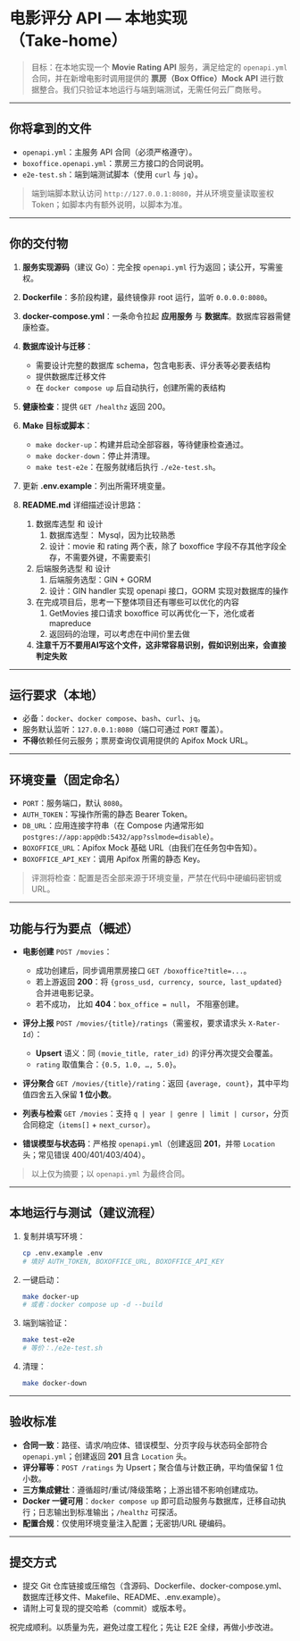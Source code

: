 # 电影评分 API — 本地实现（Take‑home）

> 目标：在本地实现一个 **Movie Rating API** 服务，满足给定的 `openapi.yml` 合同，并在新增电影时调用提供的 **票房（Box Office）Mock API** 进行数据整合。我们只验证本地运行与端到端测试，无需任何云厂商账号。

---

## 你将拿到的文件

* `openapi.yml`：主服务 API 合同（必须严格遵守）。
* `boxoffice.openapi.yml`：票房三方接口的合同说明。
* `e2e-test.sh`：端到端测试脚本（使用 `curl` 与 `jq`）。

> 端到端脚本默认访问 `http://127.0.0.1:8080`，并从环境变量读取鉴权 Token；如脚本内有额外说明，以脚本为准。

---

## 你的交付物

1. **服务实现源码**（建议 Go）：完全按 `openapi.yml` 行为返回；读公开，写需鉴权。
2. **Dockerfile**：多阶段构建，最终镜像非 root 运行，监听 `0.0.0.0:8080`。
3. **docker-compose.yml**：一条命令拉起 **应用服务** 与 **数据库**。数据库容器需健康检查。
4. **数据库设计与迁移**：
   * 需要设计完整的数据库 schema，包含电影表、评分表等必要表结构
   * 提供数据库迁移文件
   * 在 `docker compose up` 后自动执行，创建所需的表结构
5. **健康检查**：提供 `GET /healthz` 返回 200。
6. **Make 目标或脚本**：

   * `make docker-up`：构建并启动全部容器，等待健康检查通过。
   * `make docker-down`：停止并清理。
   * `make test-e2e`：在服务就绪后执行 `./e2e-test.sh`。
7. 更新 **.env.example**：列出所需环境变量。
8. **README.md** 详细描述设计思路：
   1. 数据库选型 和 设计
      1. 数据库选型： Mysql，因为比较熟悉
      2. 设计：movie 和 rating 两个表，除了 boxoffice 字段不存其他字段全存，不需要外键，不需要索引
   2. 后端服务选型 和 设计
      1. 后端服务选型：GIN + GORM
      2. 设计：GIN handler 实现 openapi 接口，GORM 实现对数据库的操作
   3. 在完成项目后，思考一下整体项目还有哪些可以优化的内容
      1. GetMovies 接口请求 boxoffice 可以再优化一下，池化或者 mapreduce
      2. 返回码的治理，可以考虑在中间价里去做
   4. **注意千万不要用AI写这个文件，这非常容易识别，假如识别出来，会直接判定失败**

---

## 运行要求（本地）

* 必备：`docker`、`docker compose`、`bash`、`curl`、`jq`。
* 服务默认监听：`127.0.0.1:8080`（端口可通过 `PORT` 覆盖）。
* **不得**依赖任何云服务；票房查询仅调用提供的 Apifox Mock URL。

---

## 环境变量（固定命名）

* `PORT`：服务端口，默认 `8080`。
* `AUTH_TOKEN`：写操作所需的静态 Bearer Token。
* `DB_URL`：应用连接字符串（在 Compose 内通常形如 `postgres://app:app@db:5432/app?sslmode=disable`）。
* `BOXOFFICE_URL`：Apifox Mock 基础 URL（由我们在任务包中告知）。
* `BOXOFFICE_API_KEY`：调用 Apifox 所需的静态 Key。

> 评测将检查：配置是否全部来源于环境变量，严禁在代码中硬编码密钥或 URL。

---

## 功能与行为要点（概述）

* **电影创建** `POST /movies`：
  * 成功创建后，同步调用票房接口 `GET /boxoffice?title=...`。
  * 若上游返回 **200**：将 `{gross_usd, currency, source, last_updated}` 合并进电影记录。
  * 若不成功， 比如 **404**：`box_office = null`， 不阻塞创建。

* **评分上报** `POST /movies/{title}/ratings`（需鉴权，要求请求头 `X-Rater-Id`）：
  * **Upsert** 语义：同 `(movie_title, rater_id)` 的评分再次提交会覆盖。
  * `rating` 取值集合：`{0.5, 1.0, …, 5.0}`。

* **评分聚合** `GET /movies/{title}/rating`：返回 `{average, count}`，其中平均值四舍五入保留 **1 位小数**。

* **列表与检索** `GET /movies`：支持 `q | year | genre | limit | cursor`，分页合同稳定（`items[]` + `next_cursor`）。

* **错误模型与状态码**：严格按 `openapi.yml`（创建返回 **201**，并带 `Location` 头；常见错误 400/401/403/404）。

> 以上仅为摘要；以 `openapi.yml` 为最终合同。

---

## 本地运行与测试（建议流程）

1. 复制并填写环境：

   ```bash
   cp .env.example .env
   # 填好 AUTH_TOKEN, BOXOFFICE_URL, BOXOFFICE_API_KEY
   ```

2. 一键启动：

   ```bash
   make docker-up
   # 或者：docker compose up -d --build
   ```

3. 端到端验证：

   ```bash
   make test-e2e
   # 等价：./e2e-test.sh
   ```

4. 清理：

   ```bash
   make docker-down
   ```

---

## 验收标准

* **合同一致**：路径、请求/响应体、错误模型、分页字段与状态码全部符合 `openapi.yml`；创建返回 **201** 且含 `Location` 头。
* **评分幂等**：`POST /ratings` 为 Upsert；聚合值与计数正确，平均值保留 1 位小数。
* **三方集成健壮**：遵循超时/重试/降级策略；上游出错不影响创建成功。
* **Docker 一键可用**：`docker compose up` 即可启动服务与数据库，迁移自动执行；日志输出到标准输出；`/healthz` 可探活。
* **配置合规**：仅使用环境变量注入配置；无密钥/URL 硬编码。

---

## 提交方式

* 提交 Git 仓库链接或压缩包（含源码、Dockerfile、docker-compose.yml、数据库迁移文件、Makefile、README、.env.example）。
* 请附上可复现的提交哈希（commit）或版本号。

祝完成顺利。以质量为先，避免过度工程化；先让 E2E 全绿，再做小步改进。
